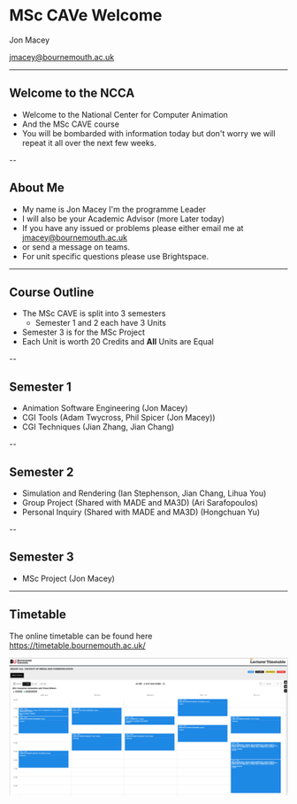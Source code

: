 # MSc CAVe Welcome 

Jon Macey

jmacey@bournemouth.ac.uk

---

## Welcome to the NCCA

- Welcome to the National Center for Computer Animation
- And the MSc CAVE course
- You will be bombarded with information today but don't worry we will repeat it all over the next few weeks.

--

## About Me

- My name is Jon Macey I'm the programme Leader 
- I will also be your Academic Advisor (more Later today)
- If you have any issued or problems please either email me at jmacey@bournemouth.ac.uk
- or send a message on teams.
- For unit specific questions please use Brightspace.


---

## Course Outline

- The MSc CAVE is split into 3 semesters
  -  Semester 1 and 2 each have 3 Units
- Semester 3 is for the MSc Project
- Each Unit is worth 20 Credits and **All** Units are Equal

--

## Semester 1

- Animation Software Engineering (Jon Macey)
- CGI Tools (Adam Twycross, Phil Spicer (Jon Macey))
- CGI Techniques (Jian Zhang, Jian Chang)

--

## Semester 2

- Simulation and Rendering (Ian Stephenson, Jian Chang, Lihua You)
- Group Project (Shared with MADE and MA3D)  (Ari Sarafopoulos)
- Personal Inquiry (Shared with MADE and MA3D) (Hongchuan Yu)

--

## Semester 3

- MSc Project (Jon Macey)


---

## Timetable

The online timetable can be found here https://timetable.bournemouth.ac.uk/

![](timetable.png)




